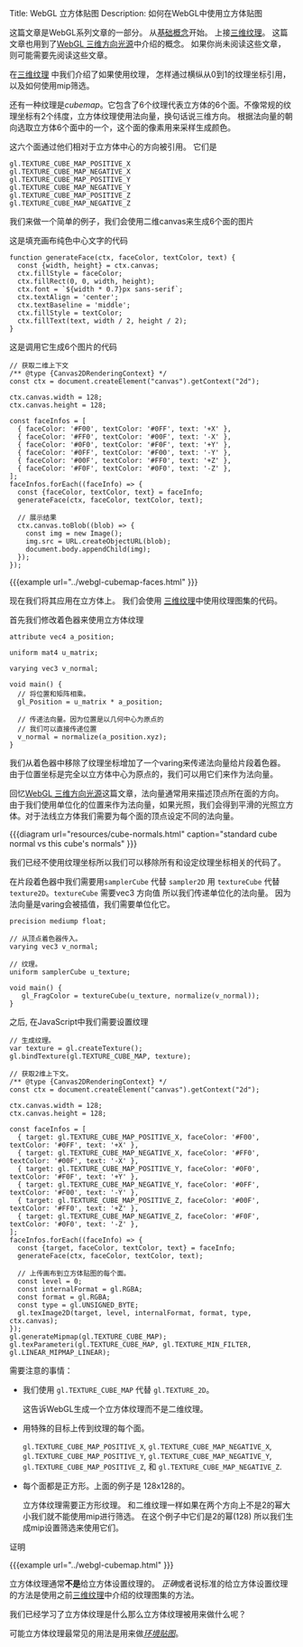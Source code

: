 Title: WebGL 立方体贴图
Description: 如何在WebGL中使用立方体贴图

这篇文章是WebGL系列文章的一部分。
从[基础概念](webgl-fundamentals.html)开始。
上接[三维纹理](webgl-3d-textures.html)。
这篇文章也用到了[WebGL 三维方向光源](webgl-3d-lighting-directional.html)中介绍的概念。
如果你尚未阅读这些文章，则可能需要先阅读这些文章。

在[三维纹理](webgl-3d-textures.html) 中我们介绍了如果使用纹理，
怎样通过横纵从0到1的纹理坐标引用，以及如何使用mip筛选。

还有一种纹理是*cubemap*。它包含了6个纹理代表立方体的6个面。不像常规的纹理坐标有2个纬度，立方体纹理使用法向量，换句话说三维方向。
根据法向量的朝向选取立方体6个面中的一个，这个面的像素用来采样生成颜色。

这六个面通过他们相对于立方体中心的方向被引用。
它们是

    gl.TEXTURE_CUBE_MAP_POSITIVE_X
    gl.TEXTURE_CUBE_MAP_NEGATIVE_X
    gl.TEXTURE_CUBE_MAP_POSITIVE_Y
    gl.TEXTURE_CUBE_MAP_NEGATIVE_Y
    gl.TEXTURE_CUBE_MAP_POSITIVE_Z
    gl.TEXTURE_CUBE_MAP_NEGATIVE_Z

我们来做一个简单的例子，我们会使用二维canvas来生成6个面的图片

这是填充画布纯色中心文字的代码

```
function generateFace(ctx, faceColor, textColor, text) {
  const {width, height} = ctx.canvas;
  ctx.fillStyle = faceColor;
  ctx.fillRect(0, 0, width, height);
  ctx.font = `${width * 0.7}px sans-serif`;
  ctx.textAlign = 'center';
  ctx.textBaseline = 'middle';
  ctx.fillStyle = textColor;
  ctx.fillText(text, width / 2, height / 2);
}
```

这是调用它生成6个图片的代码

```
// 获取二维上下文
/** @type {Canvas2DRenderingContext} */
const ctx = document.createElement("canvas").getContext("2d");

ctx.canvas.width = 128;
ctx.canvas.height = 128;

const faceInfos = [
  { faceColor: '#F00', textColor: '#0FF', text: '+X' },
  { faceColor: '#FF0', textColor: '#00F', text: '-X' },
  { faceColor: '#0F0', textColor: '#F0F', text: '+Y' },
  { faceColor: '#0FF', textColor: '#F00', text: '-Y' },
  { faceColor: '#00F', textColor: '#FF0', text: '+Z' },
  { faceColor: '#F0F', textColor: '#0F0', text: '-Z' },
];
faceInfos.forEach((faceInfo) => {
  const {faceColor, textColor, text} = faceInfo;
  generateFace(ctx, faceColor, textColor, text);

  // 展示结果
  ctx.canvas.toBlob((blob) => {
    const img = new Image();
    img.src = URL.createObjectURL(blob);
    document.body.appendChild(img);
  });
});
```

{{{example url="../webgl-cubemap-faces.html" }}}

现在我们将其应用在立方体上。 我们会使用 [三维纹理](webgl-3d-textures.html)中使用纹理图集的代码。

首先我们修改着色器来使用立方体纹理

```
attribute vec4 a_position;

uniform mat4 u_matrix;

varying vec3 v_normal;

void main() {
  // 将位置和矩阵相乘。
  gl_Position = u_matrix * a_position;

  // 传递法向量。因为位置是以几何中心为原点的
  // 我们可以直接传递位置
  v_normal = normalize(a_position.xyz);
}
```

我们从着色器中移除了纹理坐标增加了一个varing来传递法向量给片段着色器。
由于位置坐标是完全以立方体中心为原点的，我们可以用它们来作为法向量。

回忆[WebGL 三维方向光源](webgl-3d-lighting-directional.html)这篇文章，法向量通常用来描述顶点所在面的方向。 由于我们使用单位化的位置来作为法向量，如果光照，我们会得到平滑的光照立方体。对于法线立方体我们需要为每个面的顶点设定不同的法向量。

{{{diagram url="resources/cube-normals.html" caption="standard cube normal vs this cube's normals" }}}

我们已经不使用纹理坐标所以我们可以移除所有和设定纹理坐标相关的代码了。

在片段着色器中我们需要用`samplerCube` 代替 `sampler2D`  用 `textureCube` 代替`texture2D`。`textureCube` 需要vec3 方向值
所以我们传递单位化的法向量。 因为法向量是varing会被插值，我们需要单位化它。

```
precision mediump float;

// 从顶点着色器传入。
varying vec3 v_normal;

// 纹理。
uniform samplerCube u_texture;

void main() {
   gl_FragColor = textureCube(u_texture, normalize(v_normal));
}
```

之后, 在JavaScript中我们需要设置纹理

```
// 生成纹理。
var texture = gl.createTexture();
gl.bindTexture(gl.TEXTURE_CUBE_MAP, texture);

// 获取2维上下文。
/** @type {Canvas2DRenderingContext} */
const ctx = document.createElement("canvas").getContext("2d");

ctx.canvas.width = 128;
ctx.canvas.height = 128;

const faceInfos = [
  { target: gl.TEXTURE_CUBE_MAP_POSITIVE_X, faceColor: '#F00', textColor: '#0FF', text: '+X' },
  { target: gl.TEXTURE_CUBE_MAP_NEGATIVE_X, faceColor: '#FF0', textColor: '#00F', text: '-X' },
  { target: gl.TEXTURE_CUBE_MAP_POSITIVE_Y, faceColor: '#0F0', textColor: '#F0F', text: '+Y' },
  { target: gl.TEXTURE_CUBE_MAP_NEGATIVE_Y, faceColor: '#0FF', textColor: '#F00', text: '-Y' },
  { target: gl.TEXTURE_CUBE_MAP_POSITIVE_Z, faceColor: '#00F', textColor: '#FF0', text: '+Z' },
  { target: gl.TEXTURE_CUBE_MAP_NEGATIVE_Z, faceColor: '#F0F', textColor: '#0F0', text: '-Z' },
];
faceInfos.forEach((faceInfo) => {
  const {target, faceColor, textColor, text} = faceInfo;
  generateFace(ctx, faceColor, textColor, text);
  
  // 上传画布到立方体贴图的每个面。
  const level = 0;
  const internalFormat = gl.RGBA;
  const format = gl.RGBA;
  const type = gl.UNSIGNED_BYTE;
  gl.texImage2D(target, level, internalFormat, format, type, ctx.canvas);
});
gl.generateMipmap(gl.TEXTURE_CUBE_MAP);
gl.texParameteri(gl.TEXTURE_CUBE_MAP, gl.TEXTURE_MIN_FILTER, gl.LINEAR_MIPMAP_LINEAR);
```

需要注意的事情：

* 我们使用 `gl.TEXTURE_CUBE_MAP` 代替 `gl.TEXTURE_2D`。

  这告诉WebGL生成一个立方体纹理而不是二维纹理。

* 用特殊的目标上传到纹理的每个面。

  `gl.TEXTURE_CUBE_MAP_POSITIVE_X`,
  `gl.TEXTURE_CUBE_MAP_NEGATIVE_X`,
  `gl.TEXTURE_CUBE_MAP_POSITIVE_Y`,
  `gl.TEXTURE_CUBE_MAP_NEGATIVE_Y`,
  `gl.TEXTURE_CUBE_MAP_POSITIVE_Z`, 和
  `gl.TEXTURE_CUBE_MAP_NEGATIVE_Z`.

* 每个面都是正方形。上面的例子是 128x128的。

  立方体纹理需要正方形纹理。
  和二维纹理一样如果在两个方向上不是2的幂大小我们就不能使用mip进行筛选。
  在这个例子中它们是2的幂(128) 所以我们生成mip设置筛选来使用它们。

证明

{{{example url="../webgl-cubemap.html" }}}

立方体纹理通常**不是**给立方体设置纹理的。 *正确*或者说标准的给立方体设置纹理的方法是使用之前[三维纹理](webgl-3d-textures.html)中介绍的纹理图集的方法。

我们已经学习了立方体纹理是什么那么立方体纹理被用来做什么呢？

可能立方体纹理最常见的用法是用来做[*环境贴图*](webgl-environment-maps.html)。

